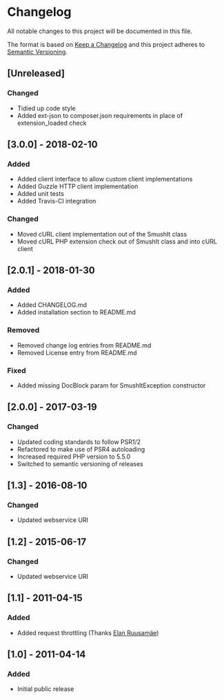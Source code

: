 # Changelog
All notable changes to this project will be documented in this file.

The format is based on [Keep a Changelog](http://keepachangelog.com/en/1.0.0/)
and this project adheres to [Semantic Versioning](http://semver.org/spec/v2.0.0.html).

## [Unreleased]
### Changed
- Tidied up code style
- Added ext-json to composer.json requirements in place of extension_loaded check

## [3.0.0] - 2018-02-10
### Added
- Added client interface to allow custom client implementations
- Added Guzzle HTTP client implementation
- Added unit tests
- Added Travis-CI integration

### Changed
- Moved cURL client implementation out of the SmushIt class
- Moved cURL PHP extension check out of SmushIt class and into cURL client

## [2.0.1] - 2018-01-30
### Added
- Added CHANGELOG.md
- Added installation section to README.md

### Removed
- Removed change log entries from README.md
- Removed License entry from README.md

### Fixed
- Added missing DocBlock param for SmushItException constructor

## [2.0.0] - 2017-03-19
### Changed
- Updated coding standards to follow PSR1/2
- Refactored to make use of PSR4 autoloading
- Increased required PHP version to 5.5.0
- Switched to semantic versioning of releases

## [1.3] - 2016-08-10
### Changed
- Updated webservice URI

## [1.2] - 2015-06-17
### Changed
- Updated webservice URI

## [1.1] - 2011-04-15
### Added
- Added request throttling (Thanks [Elan Ruusamäe](https://github.com/glensc))

## [1.0] - 2011-04-14
### Added
- Initial public release
